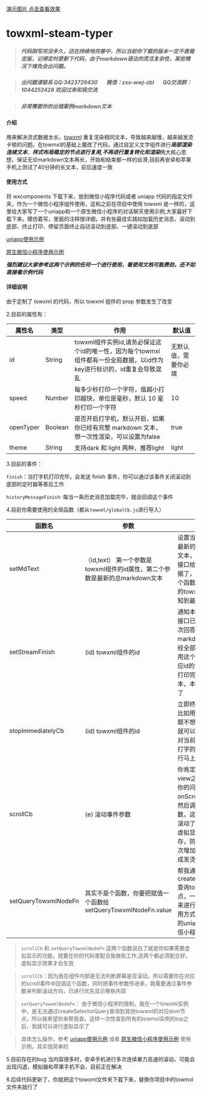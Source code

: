 [演示图片 点击查看效果](./towxml_typer.gif)

# towxml-steam-typer
> ##### 代码刚写完没多久，还在持续地完善中，所以当前你下载的版本一定不是稳定版，记得定时更新下代码，由于markdown语法的灵活复杂性，某些情况下难免会出问题。

> ##### 出问题请联系 QQ:3423729430 &nbsp;&nbsp;&nbsp;&nbsp;&nbsp; 微信：zxx-wwj-zbl &nbsp;&nbsp;&nbsp;&nbsp;&nbsp;   QQ交流群：1044252428  欢迎过来和我交流

> ##### 非常需要你的出错案例markdown文本


#### 介绍
用来解决流式数据太长，[towxml](https://github.com/sbfkcel/towxml) 重复渲染相同文本，导致越来越慢，越来越发烫卡顿的问题。在towmxl的基础上魔改了代码，通过自定义文字组件进行***局部渲染连续文本***、***样式布局稳定的节点进行复用,不再进行重复转化和渲染***两大核心思想，保证无论markdown文本再长，开始和结束都一样的丝滑,目前再安卓和苹果手机上测试了40分钟的长文本，前后速度一致

#### 使用方式

将 wxcomponents 下载下来，放到微信小程序代码或者 uniapp 代码的指定文件夹，作为一个微信小程序组件使用，这和之前在项目中使用 towxml 是一样的，这里给大家写了一个uniapp和一个原生微信小程序的对话聊天使用示例,大家最好下载下来，模仿着写，里面的注释很详细，并有些最佳实践如加载历史消息、滚动到底部、终止打印、停留页面终止自动滚动到底部、一键滚动到底部

[uniapp使用示例](https://github.com/zhouzxx/towxml-stream-typer-uniapp-example)

[原生微信小程序使用示例](https://github.com/zhouzxx/towxml-stream-typer-weChat-example)

***强烈建议大家参考这两个示例的任何一个进行使用，看使用文档可能费劲，还不如直接看示例代码***


#### 详细说明

由于定制了 towxml 的代码，所以 towxml 组件的 prop 参数发生了改变

2.目前的属性有：

| 属性名      | 类型               | 作用                                                                                                          | 默认值 |
|-------------|-------------------|-------------------------------------------------------------------------------------------------------------- |-------|
| id          | String            | towxml组件实例id,请务必保证这个id的唯一性，因为每个towmxl组件都有一份全局数据，以id作为key进行标识的，id重复会导致混乱|无默认值，需要你必填|
| speed       | Number            | 每多少秒打印一个字符，值越小打印越快，单位是毫秒，默认 10 毫秒打印一个字符                                          |10|
| openTyper   | Boolean           | 是否开启打字机，默认开启，如果你已经有完整 markdown 文本，想一次性渲染，可以设置为false                             |true|
|theme        | String            | 支持dark 和 light 两种，推荐light                                                                              |light|


3.目前的事件：

`finish`：当打字机打印完毕，会发送 finish 事件，你可以通过该事件关闭滚动到底部的定时器等善后工作

`historyMessageFinish`: 每当一条历史消息加载完毕，就会回调这个事件

4.目前你需要使用的全局函数（都从`towxml/globalCb.js`进行导入）

| 函数名                 | 参数                                                                          | 作用                                                                                                                                                                       |
|-----------------------|-------------------------------------------------------------------------------|----------------------------------------------------------------------------------------------------------------------------------                                          |
| setMdText             |（id,text） 第一个参数是towxml组件的id属性，第二个参数是最新的总markdown文本        | 设置当前一次问答中最新的总markdwon文本，每次当你流式接口给你推送新的数据了，你就调一下这个函数，这样对应id的towxml组件才能感知到最新的总文本                                          |
| setStreamFinish       | (id)  towxml组件的id                                                           | 通知本次问答的流式接口已经结束，当本次回答所有markdown文本都已经全部拿到了，就调用这个函数，这样对应id的towxml就知道打印完当前这些文本，本次打印就完成了                               |
| stopImmediatelyCb     | (id)  towxml组件的id                                                           | 立即终止本次打印，比如用户想问新的问题不想看这个回答，就可以调用这个函数对当前对应id的正在打字的towmxl实例进行马上终止打字                                                           |                                                                                                                    
| scrollCb              | (e)   滚动事件参数                                                              | 你肯定会用scroll-view之类的组件包裹你的问答，请监听onScroll滚动事件，然后调用用这个函数，这样我才知道你滚动了屏幕，帮你做虚拟显示，节约内存，防止随着问答轮次增加而撑爆内存造成发烫闪退  |                
 setQueryTowxmlNodeFn  | 其实不是个函数，你要把赋值一个函数给setQueryTowxmlNodeFn.value                    | 帮我通过createSelectorQuery查询towxml组件的节点，一边拿到top值，来进行虚拟显示，使用方式参考上面列举的uniapp或者原生微信小程序使用示例                                              |   
                                                           

> `scrollCb` 和 `setQueryTowxmlNodeFn` 这两个函数说白了就是你如果需要虚拟显示的功能，就要在你的代码里配合我做些工作,这两个都必须配合好，虚拟显示效果才会生效

> `scrollCb`：因为我在组件内部是无法判断屏幕是否滚动，所以需要你在对应的scroll事件中回调这个函数，同时把事件参数传进来，我需要通过事件参数来判断滚动方向，已进行优先显示哪些内容

> `setQueryTowxmlNodeFn`： 由于微信小程序的限制，我在一个towxml实例中，是无法通过createSelectorQuery查询到其他towxml的对应dom节点，所以我希望你来帮我查，这样一次性查到所有的towmxl实例的top之后，我就可以进行虚拟显示了

> 具体怎么操作，参考 [uniapp使用示例](https://github.com/zhouzxx/towxml-stream-typer-uniapp-example) 或者 [原生微信小程序使用示例](https://github.com/zhouzxx/towxml-stream-typer-weChat-example) 使用示例，其实很简单的

5.目前存在的bug
当内容很多时，安卓手机进行多次连续暴力高速的滚动，可能会出现闪退，模拟器和苹果手机不会，目前正在解决

6.后续代码更新了，你就把这个towxml文件夹下载下来，替换你项目中的towmxl文件夹就行了
